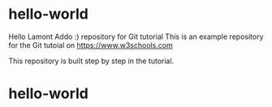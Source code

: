 # hello-world
Hello Lamont Addo :) repository for Git tutorial
This is an example repository for the Git tutoial on https://www.w3schools.com

This repository is built step by step in the tutorial.
# hello-world
